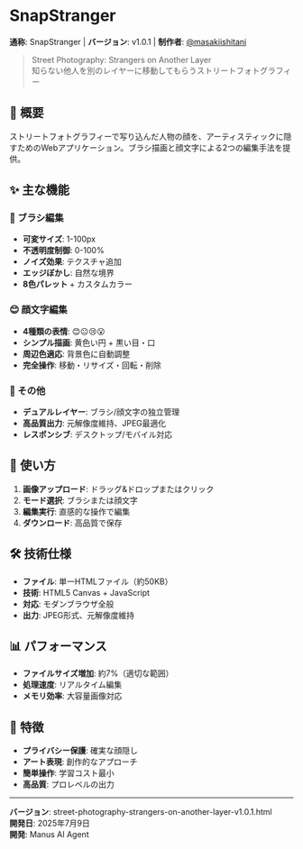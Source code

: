 # SnapStranger

**通称**: SnapStranger | **バージョン**: v1.0.1 | **制作者**: [@masakiishitani](https://x.com/masakiishitani)

> Street Photography: Strangers on Another Layer  
> 知らない他人を別のレイヤーに移動してもらうストリートフォトグラフィー

## 📸 概要

ストリートフォトグラフィーで写り込んだ人物の顔を、アーティスティックに隠すためのWebアプリケーション。ブラシ描画と顔文字による2つの編集手法を提供。

## ✨ 主な機能

### 🎨 ブラシ編集
- **可変サイズ**: 1-100px
- **不透明度制御**: 0-100%
- **ノイズ効果**: テクスチャ追加
- **エッジぼかし**: 自然な境界
- **8色パレット** + カスタムカラー

### 😊 顔文字編集
- **4種類の表情**: 😊😐😢😮
- **シンプル描画**: 黄色い円 + 黒い目・口
- **周辺色適応**: 背景色に自動調整
- **完全操作**: 移動・リサイズ・回転・削除

### 🔧 その他
- **デュアルレイヤー**: ブラシ/顔文字の独立管理
- **高品質出力**: 元解像度維持、JPEG最適化
- **レスポンシブ**: デスクトップ/モバイル対応

## 🚀 使い方

1. **画像アップロード**: ドラッグ&ドロップまたはクリック
2. **モード選択**: ブラシまたは顔文字
3. **編集実行**: 直感的な操作で編集
4. **ダウンロード**: 高品質で保存

## 🛠️ 技術仕様

- **ファイル**: 単一HTMLファイル（約50KB）
- **技術**: HTML5 Canvas + JavaScript
- **対応**: モダンブラウザ全般
- **出力**: JPEG形式、元解像度維持

## 📊 パフォーマンス

- **ファイルサイズ増加**: 約7%（適切な範囲）
- **処理速度**: リアルタイム編集
- **メモリ効率**: 大容量画像対応

## 🎯 特徴

- **プライバシー保護**: 確実な顔隠し
- **アート表現**: 創作的なアプローチ
- **簡単操作**: 学習コスト最小
- **高品質**: プロレベルの出力

---

**バージョン**: street-photography-strangers-on-another-layer-v1.0.1.html  
**開発日**: 2025年7月9日  
**開発**: Manus AI Agent

